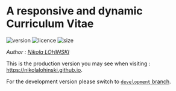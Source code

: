 # A responsive and dynamic Curriculum Vitae

![version](https://img.shields.io/badge/dynamic/json.svg?label=version&url=https%3A%2F%2Fraw.githubusercontent.com%2FNikolaLohinski%2Fnikolalohinski.github.io%2Fdevelopment%2Fpackage.json&query=version)
![licence](https://img.shields.io/github/license/nikolalohinski/nikolalohinski.github.io.svg?colorB=da644e)
![size](https://img.shields.io/github/repo-size/nikolalohinski/nikolalohinski.github.io.svg)

_Author : [Nikola LOHINSKI](https://github.com/NikolaLohinski)_

This is the production version you may see when visiting :
https://nikolalohinski.github.io. 

For the development version please switch to 
[`development` branch](https://github.com/NikolaLohinski/nikolalohinski.github.io/tree/development).
